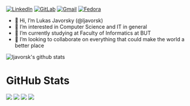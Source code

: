 <a href="https://www.linkedin.com/in/lukas-javorsky/">![LinkedIn](https://img.shields.io/badge/LinkedIn-0077B5?style=for-the-badge&logo=linkedin&logoColor=white
)</a>
<a href="https://gitlab.com/ljavorsk">![GitLab](https://img.shields.io/badge/GitLab-888888?style=for-the-badge&logo=gitlab&logoColor=white)</a>
<a href="mailto: ljavorsk@redhat.com">![Gmail](https://img.shields.io/badge/Gmail-D14836?style=for-the-badge&logo=gmail&logoColor=white)</a>
<a href="https://badges.fedoraproject.org/user/ljavorsk">![Fedora](https://img.shields.io/badge/Fedora-294172?style=for-the-badge&logo=fedora&logoColor=white)</a>

- 👋 Hi, I’m Lukas Javorsky (@ljavorsk)
- 👀 I’m interested in Computer Science and IT in general
- 🌱 I’m currently studying at Faculty of Informatics at BUT
- 💞️ I’m looking to collaborate on everything that could make the world a better place

![ljavorsk's github stats](https://github-readme-stats.vercel.app/api?username=ljavorsk&show_icons=true&theme=tokyonight)

# GitHub Stats
![](https://github-profile-summary-cards.vercel.app/api/cards/profile-details?username=ljavorsk&theme=tokyonight)
![](https://github-profile-summary-cards.vercel.app/api/cards/repos-per-language?username=ljavorsk&theme=tokyonight&exclude=Roff)
![](https://github-profile-summary-cards.vercel.app/api/cards/stats?username=ljavorsk&theme=tokyonight)
![](https://github-profile-summary-cards.vercel.app/api/cards/productive-time?username=ljavorsk&theme=tokyonight&utcOffset=2)
